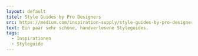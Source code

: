 ```yaml
---
layout: default
titel: Style Guides by Pro Designers
src: https://medium.com/inspiration-supply/style-guides-by-pro-designers-5605707afc07
text: Ein paar sehr schöne, handverlesene Styleguides.
tags:
  - Inspirationen
  - Styleguide
---
```

